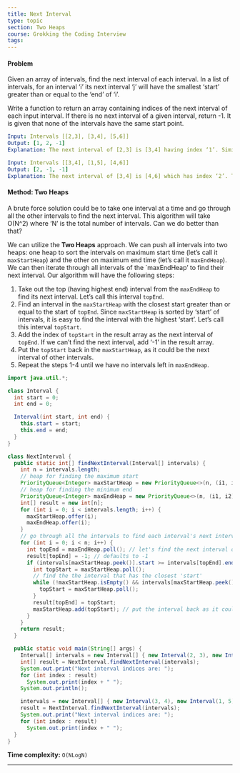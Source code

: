 ```yaml
---
title: Next Interval
type: topic
section: Two Heaps
course: Grokking the Coding Interview
tags:
---
```

#### Problem
Given an array of intervals, find the next interval of each interval. In a list of intervals, for an interval ‘i’ its next interval ‘j’ will have the smallest ‘start’ greater than or equal to the ‘end’ of ‘i’.

Write a function to return an array containing indices of the next interval of each input interval. If there is no next interval of a given interval, return -1. It is given that none of the intervals have the same start point.
```yml
Input: Intervals [[2,3], [3,4], [5,6]]
Output: [1, 2, -1]
Explanation: The next interval of [2,3] is [3,4] having index ‘1’. Similarly, the next interval of [3,4] is [5,6] having index ‘2’. There is no next interval for [5,6] hence we have ‘-1’.

Input: Intervals [[3,4], [1,5], [4,6]]
Output: [2, -1, -1]
Explanation: The next interval of [3,4] is [4,6] which has index ‘2’. There is no next interval for [1,5] and [4,6].
```

#### Method: Two Heaps
A brute force solution could be to take one interval at a time and go through all the other intervals to find the next interval. This algorithm will take O(N^2) where ‘N’ is the total number of intervals. Can we do better than that?

We can utilize the **Two Heaps** approach. We can push all intervals into two heaps: one heap to sort the intervals on maximum start time (let’s call it `maxStartHeap`) and the other on maximum end time (let’s call it `maxEndHeap`). We can then iterate through all intervals of the `maxEndHeap’ to find their next interval. Our algorithm will have the following steps:
1. Take out the top (having highest end) interval from the `maxEndHeap` to find its next interval. Let’s call this interval `topEnd`.
1. Find an interval in the `maxStartHeap` with the closest start greater than or equal to the start of `topEnd`. Since `maxStartHeap` is sorted by ‘start’ of intervals, it is easy to find the interval with the highest ‘start’. Let’s call this interval `topStart`.
1. Add the index of `topStart` in the result array as the next interval of `topEnd`. If we can’t find the next interval, add ‘-1’ in the result array.
1. Put the `topStart` back in the `maxStartHeap`, as it could be the next interval of other intervals.
1. Repeat the steps 1-4 until we have no intervals left in `maxEndHeap`.

```java
import java.util.*;

class Interval {
  int start = 0;
  int end = 0;

  Interval(int start, int end) {
    this.start = start;
    this.end = end;
  }
}

class NextInterval {
  public static int[] findNextInterval(Interval[] intervals) {
    int n = intervals.length;
    // heap for finding the maximum start
    PriorityQueue<Integer> maxStartHeap = new PriorityQueue<>(n, (i1, i2) -> intervals[i2].start - intervals[i1].start);
    // heap for finding the minimum end
    PriorityQueue<Integer> maxEndHeap = new PriorityQueue<>(n, (i1, i2) -> intervals[i2].end - intervals[i1].end);
    int[] result = new int[n];
    for (int i = 0; i < intervals.length; i++) {
      maxStartHeap.offer(i);
      maxEndHeap.offer(i);
    }
    // go through all the intervals to find each interval's next interval
    for (int i = 0; i < n; i++) {
      int topEnd = maxEndHeap.poll(); // let's find the next interval of the interval which has the highest 'end' 
      result[topEnd] = -1; // defaults to -1
      if (intervals[maxStartHeap.peek()].start >= intervals[topEnd].end) {
        int topStart = maxStartHeap.poll();
        // find the the interval that has the closest 'start'
        while (!maxStartHeap.isEmpty() && intervals[maxStartHeap.peek()].start >= intervals[topEnd].end) {
          topStart = maxStartHeap.poll();
        }
        result[topEnd] = topStart;
        maxStartHeap.add(topStart); // put the interval back as it could be the next interval of other intervals
      }
    }
    return result;
  }

  public static void main(String[] args) {
    Interval[] intervals = new Interval[] { new Interval(2, 3), new Interval(3, 4), new Interval(5, 6) };
    int[] result = NextInterval.findNextInterval(intervals);
    System.out.print("Next interval indices are: ");
    for (int index : result)
      System.out.print(index + " ");
    System.out.println();

    intervals = new Interval[] { new Interval(3, 4), new Interval(1, 5), new Interval(4, 6) };
    result = NextInterval.findNextInterval(intervals);
    System.out.print("Next interval indices are: ");
    for (int index : result)
      System.out.print(index + " ");
  }
}
```
**Time complexity:** `O(NLogN)`


---